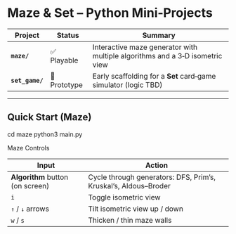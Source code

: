 # Maze & Set – Python Mini‑Projects

| Project         | Status | Summary |
|-----------------|--------|---------|
| **`maze/`**     | ✅ Playable | Interactive maze generator with multiple algorithms and a 3‑D isometric view |
| **`set_game/`** | 🚧 Prototype | Early scaffolding for a **Set** card‑game simulator (logic TBD) |

---

## Quick Start (Maze)

cd maze
python3 main.py


Maze Controls


| Input                            | Action                                                   |
|----------------------------------|----------------------------------------------------------|
| **Algorithm** button (on screen) | Cycle through generators: DFS, Prim’s, Kruskal’s, Aldous–Broder |
| `i`                              | Toggle isometric view                                    |
| `↑` / `↓` arrows                 | Tilt isometric view up / down                            |
| `w` / `s`                        | Thicken / thin maze walls  

